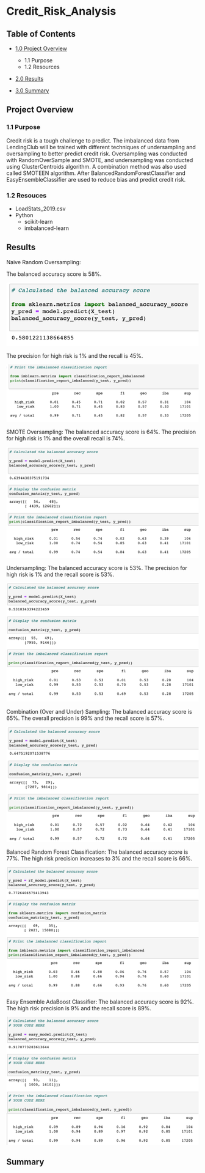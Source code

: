 # Credit_Risk_Analysis

## Table of Contents
- [1.0 Project Overview](#Project-Overview)
  * 1.1 Purpose
  * 1.2 Resources
- [2.0 Results](#Results)

- [3.0 Summary](#Summary)

<a name="Project-Overview"></a>
## Project Overview
### 1.1 Purpose
Credit risk is a tough challenge to predict. The imbalanced data from LendingClub will be trained with different techniques of undersampling and oversampling to better predict credit risk. Oversampling was conducted with RandomOverSample and SMOTE, and undersampling was conducted using ClusterCentroids algorithm. A combination method was also used called SMOTEEN algorithm. After BalancedRandomForestClassifier and EasyEnsembleClassifier are used to reduce bias and predict credit risk. 

### 1.2 Resouces
- LoadStats_2019.csv
- Python
  - scikit-learn
  - imbalanced-learn

<a name="Results"></a>
## Results

Naive Random Oversampling:

The balanced accuracy score is 58%.

![alt text](Resources/balanced_accuracy.png)  

The precision for high risk is 1% and the recall is 45%. 

![alt text](Resources/imbalanced_report.png)  

SMOTE Oversampling: 
The balanced accuracy score is 64%. The precision for high risk is 1% and the overall recall is 74%.

![alt text](Resources/SMOTE.png)  

Undersampling:
The balanced accuracy score is 53%. The precision for high risk is 1% and the recall score is 53%. 

![alt text](Resources/undersampling.png) 

Combination (Over and Under) Sampling:
The balanced accuracy score is 65%. The overall precision is 99% and the recall score is 57%. 

![alt text](Resources/combo.png)

Balanced Random Forest Classification:
The balanced accuracy score is 77%. The high risk precision increases to 3% and the recall score is 66%. 

![alt text](Resources/randomforest.png)

Easy Ensemble AdaBoost Classifier:
The balanced accuracy score is 92%. The high risk precision is 9% and the recall score is 89%. 

![alt text](Resources/adaboost.png)


<a name="Summary"></a>
## Summary



